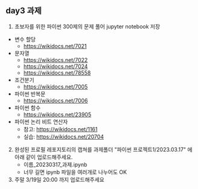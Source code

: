 ## day3 과제

1. 초보자를 위한 파이썬 300제의 문제 풀어 jupyter notebook 저장


 - 변수 할당 
     - https://wikidocs.net/7021
 - 문자열 
     - https://wikidocs.net/7022
     - https://wikidocs.net/7024
     - https://wikidocs.net/78558
 - 조건분기
     - https://wikidocs.net/7005
 - 파이썬 반복문
     - https://wikidocs.net/7006
 - 파이썬 함수
     - https://wikidocs.net/23905
 - 파이썬 논리 비트 연산자
     - 참고: https://wikidocs.net/1161
     - 실습: https://wikidocs.net/20704


2. 완성된 프로필 레포지토리의 캡쳐를 과제폴더 "파이썬 프로젝트1/2023.03.17" 에 아래 같이 업로드해주세요.
     - 이름_20230317_과제.ipynb
     - 너무 길면 ipynb 파일을 여러개로 나누어도 OK
3. 주말 3/19일 20:00 까지 업로드해주세요

